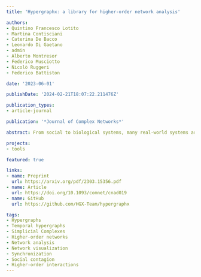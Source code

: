 ```yaml
---
title: 'Hypergraphx: a library for higher-order network analysis'

authors:
- Quintino Francesco Lotito
- Martina Contisciani
- Caterina De Bacco
- Leonardo Di Gaetano
- admin
- Alberto Montresor
- Federico Musciotto
- Nicolò Ruggeri
- Federico Battiston

date: '2023-06-01'

publishDate: '2024-02-21T18:07:22.211476Z'

publication_types:
- article-journal

publication: '*Journal of Complex Networks*'

abstract: From social to biological systems, many real-world systems are characterized by higher-order, non-dyadic interactions. Such systems are conveniently described by hypergraphs, where hyperedges encode interactions among an arbitrary number of units. Here, we present an open-source python library, hypergraphx (HGX), providing a comprehensive collection of algorithms and functions for the analysis of higher-order networks. These include different ways to convert data across distinct higher-order representations, a large variety of measures of higher-order organization at the local and the mesoscale, statistical filters to sparsify higher-order data, a wide array of static and dynamic generative models, and an implementation of different dynamical processes with higher-order interactions. Our computational framework is general, and allows to analyse hypergraphs with weighted, directed, signed, temporal and multiplex group interactions. We provide visual insights on higher-order data through a variety of different visualization tools. We accompany our code with an extended higher-order data repository and demonstrate the ability of HGX to analyse real-world systems through a systematic analysis of a social network with higher-order interactions. The library is conceived as an evolving, community-based effort, which will further extend its functionalities over the years. Our software is available at https://github.com/HGX-Team/hypergraphx.

projects: 
- tools

featured: true

links:
- name: Preprint
  url: https://arxiv.org/pdf/2303.15356.pdf
- name: Article
  url: https://doi.org/10.1093/comnet/cnad019
- name: GitHub
  url: https://github.com/HGX-Team/hypergraphx

tags:
- Hypergraphs
- Temporal hypergraphs
- Simplicial Complexes
- Higher-order networks
- Network analysis
- Network visualization
- Synchronization
- Social contagion
- Higher-order interactions
---
```

